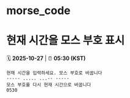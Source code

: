 # morse_code
# 현재 시간을 모스 부호 표시
<!-- MORSE_TIME_START -->
🗓️ **2025-10-27** | ⏰ **05:30 (KST)**

```
현재 시간을 입력하세요. 모스 부호로 바꿉니다
----- ..... ...-- -----
모스 부호를 다시 현재 시간으로 바꿉니다
0530
```
<!-- MORSE_TIME_END -->
